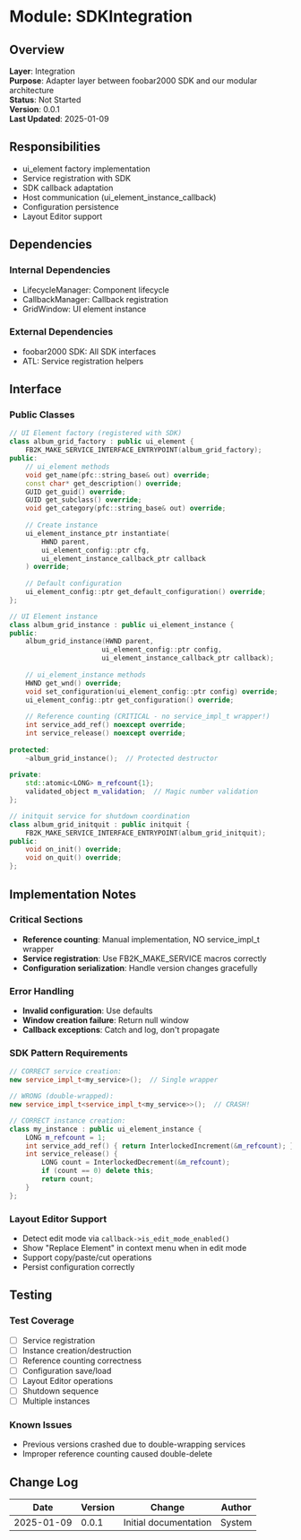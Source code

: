 # Module: SDKIntegration

## Overview
**Layer**: Integration  
**Purpose**: Adapter layer between foobar2000 SDK and our modular architecture  
**Status**: Not Started  
**Version**: 0.0.1  
**Last Updated**: 2025-01-09  

## Responsibilities
- ui_element factory implementation
- Service registration with SDK
- SDK callback adaptation
- Host communication (ui_element_instance_callback)
- Configuration persistence
- Layout Editor support

## Dependencies
### Internal Dependencies
- LifecycleManager: Component lifecycle
- CallbackManager: Callback registration
- GridWindow: UI element instance

### External Dependencies
- foobar2000 SDK: All SDK interfaces
- ATL: Service registration helpers

## Interface

### Public Classes
```cpp
// UI Element factory (registered with SDK)
class album_grid_factory : public ui_element {
    FB2K_MAKE_SERVICE_INTERFACE_ENTRYPOINT(album_grid_factory);
public:
    // ui_element methods
    void get_name(pfc::string_base& out) override;
    const char* get_description() override;
    GUID get_guid() override;
    GUID get_subclass() override;
    void get_category(pfc::string_base& out) override;
    
    // Create instance
    ui_element_instance_ptr instantiate(
        HWND parent,
        ui_element_config::ptr cfg,
        ui_element_instance_callback_ptr callback
    ) override;
    
    // Default configuration
    ui_element_config::ptr get_default_configuration() override;
};

// UI Element instance
class album_grid_instance : public ui_element_instance {
public:
    album_grid_instance(HWND parent, 
                       ui_element_config::ptr config,
                       ui_element_instance_callback_ptr callback);
    
    // ui_element_instance methods
    HWND get_wnd() override;
    void set_configuration(ui_element_config::ptr config) override;
    ui_element_config::ptr get_configuration() override;
    
    // Reference counting (CRITICAL - no service_impl_t wrapper!)
    int service_add_ref() noexcept override;
    int service_release() noexcept override;
    
protected:
    ~album_grid_instance();  // Protected destructor
    
private:
    std::atomic<LONG> m_refcount{1};
    validated_object m_validation;  // Magic number validation
};

// initquit service for shutdown coordination
class album_grid_initquit : public initquit {
    FB2K_MAKE_SERVICE_INTERFACE_ENTRYPOINT(album_grid_initquit);
public:
    void on_init() override;
    void on_quit() override;
};
```

## Implementation Notes

### Critical Sections
- **Reference counting**: Manual implementation, NO service_impl_t wrapper
- **Service registration**: Use FB2K_MAKE_SERVICE macros correctly
- **Configuration serialization**: Handle version changes gracefully

### Error Handling
- **Invalid configuration**: Use defaults
- **Window creation failure**: Return null window
- **Callback exceptions**: Catch and log, don't propagate

### SDK Pattern Requirements
```cpp
// CORRECT service creation:
new service_impl_t<my_service>();  // Single wrapper

// WRONG (double-wrapped):
new service_impl_t<service_impl_t<my_service>>();  // CRASH!

// CORRECT instance creation:
class my_instance : public ui_element_instance {
    LONG m_refcount = 1;
    int service_add_ref() { return InterlockedIncrement(&m_refcount); }
    int service_release() { 
        LONG count = InterlockedDecrement(&m_refcount);
        if (count == 0) delete this;
        return count;
    }
};
```

### Layout Editor Support
- Detect edit mode via `callback->is_edit_mode_enabled()`
- Show "Replace Element" in context menu when in edit mode
- Support copy/paste/cut operations
- Persist configuration correctly

## Testing

### Test Coverage
- [ ] Service registration
- [ ] Instance creation/destruction
- [ ] Reference counting correctness
- [ ] Configuration save/load
- [ ] Layout Editor operations
- [ ] Shutdown sequence
- [ ] Multiple instances

### Known Issues
- Previous versions crashed due to double-wrapping services
- Improper reference counting caused double-delete

## Change Log
| Date | Version | Change | Author |
|------|---------|--------|--------|
| 2025-01-09 | 0.0.1 | Initial documentation | System |